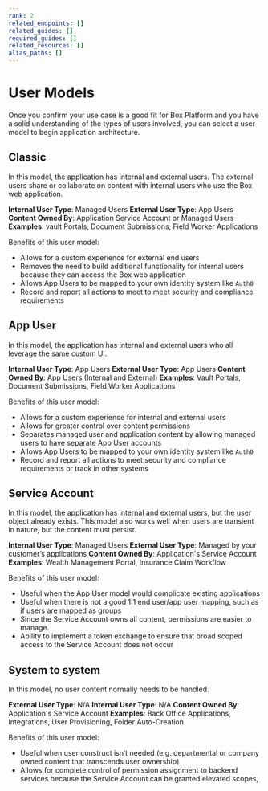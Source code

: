 ```yaml
---
rank: 2
related_endpoints: []
related_guides: []
required_guides: []
related_resources: []
alias_paths: []
---
```


# User Models

Once you confirm your use case is a good fit for Box Platform and you have a
solid understanding of the types of users involved, you can select a user model
to begin application architecture. 

## Classic

In this model, the application has internal and external users. The external
users share or collaborate on content with internal users who use the Box web
application.

**Internal User Type**: Managed Users
**External User Type**: App Users
**Content Owned By**: Application Service Account or Managed Users
**Examples**: vault Portals, Document Submissions, Field Worker Applications

Benefits of this user model:

- Allows for a custom experience for external end users
- Removes the need to build additional functionality for internal users because
  they can access the Box web application
- Allows App Users to be mapped to your own identity system like `Auth0`
- Record and report all actions to meet to meet security and compliance
  requirements

## App User

In this model, the application has internal and external users who all leverage
the same custom UI.

**Internal User Type**: App Users
**External User Type**: App Users
**Content Owned By**: App Users (Internal and External)
**Examples**: Vault Portals, Document Submissions, Field Worker Applications

Benefits of this user model:

- Allows for a custom experience for internal and external users
- Allows for greater control over content permissions
- Separates managed user and application content by allowing managed users to
  have separate App User accounts
- Allows App Users to be mapped to your own identity system like `Auth0`
- Record and report all actions to meet security and compliance
  requirements or track in other systems

## Service Account

In this model, the application has internal and external users, but the user
object already exists. This model also works well when users are transient
in nature, but the content must persist. 

**Internal User Type**: Managed Users
**External User Type**: Managed by your customer’s applications
**Content Owned By**: Application's Service Account
**Examples**: Wealth Management Portal, Insurance Claim Workflow

Benefits of this user model:

- Useful when the App User model would complicate existing applications
- Useful when there is not a good 1:1 end user/app user mapping, such as if
  users are mapped as groups
- Since the Service Account owns all content, permissions are easier to manage. 
- Ability to implement a token exchange to ensure that broad scoped access to
  the Service Account does not occur

## System to system 

In this model, no user content normally needs to be handled.

**External User Type**: N/A
**Internal User Type**: N/A
**Content Owned By**: Application's Service Account
**Examples**: Back Office Applications, Integrations, User Provisioning,
 Folder Auto-Creation

Benefits of this user model:

- Useful when user construct isn’t needed (e.g. departmental or company owned
 content that transcends user ownership)
- Allows for complete control of permission assignment to backend services
 because the Service Account can be granted elevated scopes, 
